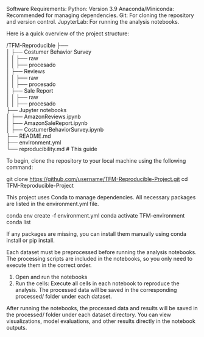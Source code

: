Software Requirements:
Python: Version 3.9
Anaconda/Miniconda: Recommended for managing dependencies.
Git: For cloning the repository and version control.
JupyterLab: For running the analysis notebooks.

Here is a quick overview of the project structure:

/TFM-Reproducible
├──                    
│   ├── Costumer Behavior Survey           
│   │   ├── raw            
│   │   ├── procesado      
│   ├── Reviews          
│   │   ├── raw          
│   │   ├── procesado     
│   ├── Sale Report           
│   │   ├── raw            
│   │   ├── procesado      
├── Jupyter notebooks              
│   ├── AmazonReviews.ipynb  
│   ├── AmazonSaleReport.ipynb  
│   ├── CostumerBehaviorSurvey.ipynb  
├── README.md               
├── environment.yml         
└── reproducibility.md      # This guide

To begin, clone the repository to your local machine using the following command:

git clone https://github.com/username/TFM-Reproducible-Project.git
cd TFM-Reproducible-Project

This project uses Conda to manage dependencies. All necessary packages are listed in the environment.yml file.

conda env create -f environment.yml
conda activate TFM-environment
conda list

If any packages are missing, you can install them manually using conda install or pip install.

Each dataset must be preprocessed before running the analysis notebooks. The processing scripts are included in the notebooks, so you only need to execute them in the correct order.

1. Open and run the notebooks
2. Run the cells: Execute all cells in each notebook to reproduce the analysis. The processed data will be saved in the corresponding processed/ folder under each dataset.

After running the notebooks, the processed data and results will be saved in the processed/ folder under each dataset directory. You can view visualizations, model evaluations, and other results directly in the notebook outputs.
   
